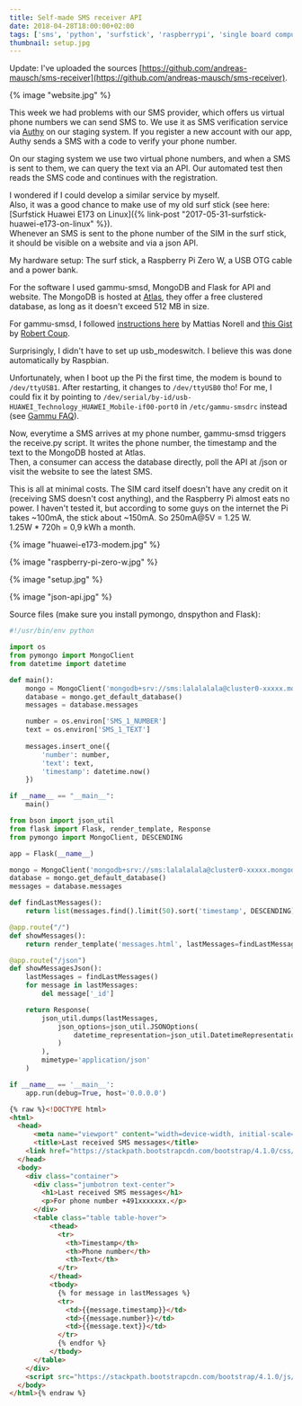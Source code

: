 ```yaml
---
title: Self-made SMS receiver API
date: 2018-04-28T18:00:00+02:00
tags: ['sms', 'python', 'surfstick', 'raspberrypi', 'single board computer']
thumbnail: setup.jpg
---
```


Update: I've uploaded the sources [https://github.com/andreas-mausch/sms-receiver](https://github.com/andreas-mausch/sms-receiver).

{% image "website.jpg" %}

This week we had problems with our SMS provider, which offers us virtual phone numbers we can send SMS to.
We use it as SMS verification service via [Authy](https://authy.com/) on our staging system.
If you register a new account with our app, Authy sends a SMS with a code to verify your phone number.

On our staging system we use two virtual phone numbers, and when a SMS is sent to them, we can query the text via an API.
Our automated test then reads the SMS code and continues with the registration.

I wondered if I could develop a similar service by myself.  
Also, it was a good chance to make use of my old surf stick (see here: [Surfstick Huawei E173 on Linux]({% link-post "2017-05-31-surfstick-huawei-e173-on-linux" %}).  
Whenever an SMS is sent to the phone number of the SIM in the surf stick, it should be visible on a website and via a json API.

My hardware setup: The surf stick, a Raspberry Pi Zero W, a USB OTG cable and a power bank.

For the software I used gammu-smsd, MongoDB and Flask for API and website.
The MongoDB is hosted at [Atlas](https://www.mongodb.com/cloud/atlas), they offer a free clustered database, as long as it doesn't exceed 512 MB in size.

For gammu-smsd, I followed [instructions here](http://www.mattiasnorell.com/send-sms-from-a-raspberry-pi/) by Mattias Norell and [this Gist](https://gist.github.com/rcoup/93460ea39b05e957e884) by [Robert Coup](https://github.com/rcoup).

Surprisingly, I didn't have to set up usb_modeswitch. I believe this was done automatically by Raspbian.

Unfortunately, when I boot up the Pi the first time, the modem is bound to `/dev/ttyUSB1`. After restarting, it changes to `/dev/ttyUSB0` tho!
For me, I could fix it by pointing to `/dev/serial/by-id/usb-HUAWEI_Technology_HUAWEI_Mobile-if00-port0` in `/etc/gammu-smsdrc` instead (see [Gammu FAQ](https://wammu.eu/docs/manual/faq/general.html)).

Now, everytime a SMS arrives at my phone number, gammu-smsd triggers the receive.py script.
It writes the phone number, the timestamp and the text to the MongoDB hosted at Atlas.  
Then, a consumer can access the database directly, poll the API at /json or visit the website to see the latest SMS.

This is all at minimal costs. The SIM card itself doesn't have any credit on it (receiving SMS doesn't cost anything), and the Raspberry Pi almost eats no power.
I haven't tested it, but according to some guys on the internet the Pi takes ~100mA, the stick about ~150mA. So 250mA@5V = 1.25 W.  
1.25W * 720h = 0,9 kWh a month.

{% image "huawei-e173-modem.jpg" %}

{% image "raspberry-pi-zero-w.jpg" %}

{% image "setup.jpg" %}

{% image "json-api.jpg" %}

Source files (make sure you install pymongo, dnspython and Flask):

```python {data-filename=receive.py}
#!/usr/bin/env python

import os
from pymongo import MongoClient
from datetime import datetime

def main():
    mongo = MongoClient('mongodb+srv://sms:lalalalala@cluster0-xxxxx.mongodb.net/sms')
    database = mongo.get_default_database()
    messages = database.messages

    number = os.environ['SMS_1_NUMBER']
    text = os.environ['SMS_1_TEXT']
    
    messages.insert_one({
        'number': number,
        'text': text,
        'timestamp': datetime.now()
    })

if __name__ == "__main__":
    main()
```

```python {data-filename=website.py}
from bson import json_util
from flask import Flask, render_template, Response
from pymongo import MongoClient, DESCENDING

app = Flask(__name__)

mongo = MongoClient('mongodb+srv://sms:lalalalala@cluster0-xxxxx.mongodb.net/sms')
database = mongo.get_default_database()
messages = database.messages

def findLastMessages():
    return list(messages.find().limit(50).sort('timestamp', DESCENDING))

@app.route("/")
def showMessages():
    return render_template('messages.html', lastMessages=findLastMessages())

@app.route("/json")
def showMessagesJson():
    lastMessages = findLastMessages()
    for message in lastMessages:
        del message['_id']

    return Response(
        json_util.dumps(lastMessages,
            json_options=json_util.JSONOptions(
                datetime_representation=json_util.DatetimeRepresentation.ISO8601
            )
        ),
        mimetype='application/json'
    )

if __name__ == '__main__':
    app.run(debug=True, host='0.0.0.0')
```

```html {data-filename=templates/messages.html}
{% raw %}<!DOCTYPE html>
<html>
  <head>
      <meta name="viewport" content="width=device-width, initial-scale=1">
      <title>Last received SMS messages</title>
    <link href="https://stackpath.bootstrapcdn.com/bootstrap/4.1.0/css/bootstrap.min.css" rel="stylesheet" media="screen">
  </head>
  <body>
    <div class="container">
      <div class="jumbotron text-center">
        <h1>Last received SMS messages</h1>
        <p>For phone number +491xxxxxxx.</p> 
      </div>
      <table class="table table-hover">
          <thead>
            <tr>
              <th>Timestamp</th>
              <th>Phone number</th>
              <th>Text</th>
            </tr>
          </thead>
          <tbody>
            {% for message in lastMessages %}
            <tr>
              <td>{{message.timestamp}}</td>
              <td>{{message.number}}</td>
              <td>{{message.text}}</td>
            </tr>
            {% endfor %}
          </tbody>
      </table>
    </div>
    <script src="https://stackpath.bootstrapcdn.com/bootstrap/4.1.0/js/bootstrap.min.js"></script>
  </body>
</html>{% endraw %}
```
